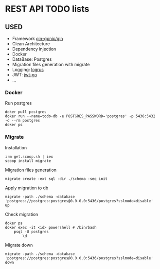 # REST API TODO lists

## USED
- Framework <a href="https://github.com/gin-gonic/gin">gin-gonic/gin</a>
- Clean Architecture
- Dependency injection
- Docker
- DataBase: Postgres
- Migration files generation with migrate
- Logging: <a href="https://github.com/sirupsen/logrus">logrus</a>
- JWT: <a href="https://github.com/dgrijalva/jwt-go">jwt-go</a>
- ...

### Docker
Run postgres
```shell
doker pull postgres
doker run --name=todo-db -e POSTGRES_PASSWORD='postgres' -p 5436:5432 -d --rm postgres
doker ps
```

### Migrate
Installation
```shell
irm get.scoop.sh | iex
scoop install migrate
```
Migration files generation
```shell
migrate create -ext sql -dir ./schema -seq init
```
Apply migration to db
```shell
migrate -path ./schema -database 'postgres://postgres:postgres@0.0.0.0:5436/postgres?sslmode=disable' up
```
Check migration
```shell
doker ps
doker exec -it <id> powershell # /bin/bash
    psql -U postgres
        \d
```
Migrate down
```shell
migrate -path ./schema -database 'postgres://postgres:postgres@0.0.0.0:5436/postgres?sslmode=disable' down
```


